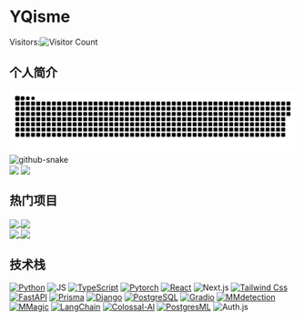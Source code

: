 # YQisme

Visitors:![Visitor Count](https://profile-counter.glitch.me/YQisme/count.svg) 
## 个人简介
<picture>
  <source media="(prefers-color-scheme: dark)" srcset="https://raw.githubusercontent.com/YQisme/YQisme/output/github-contribution-grid-snake-dark.svg">
  <source media="(prefers-color-scheme: light)" srcset="https://raw.githubusercontent.com/YQisme/YQisme/output/github-contribution-grid-snake.svg">
  <img alt="github contribution grid snake animation" src="https://raw.githubusercontent.com/YQisme/YQisme/output/github-contribution-grid-snake.svg">
  <img alt="github-snake" src="github-snake.svg" />
</picture>
<div>
  <img height=200 align="center" src="https://github-readme-stats-one-bice.vercel.app/api?username=YQisme&show_icons=true&include_all_commits=true&count_private=true&role=OWNER,ORGANIZATION_MEMBER,COLLABORATOR&theme=rose_pine" />
  <img height=200 align="center" src="https://github-readme-stats.vercel.app/api/top-langs/?username=YQisme&layout=pie&langs_count=8&size_weight=0&count_weight=1&theme=rose_pine" />
</div>

## 热门项目
<div>
  <a href="https://github.com/EanYang7/Probability-and-Statistics">
  <img align="center" src="https://github-readme-stats.vercel.app/api/pin/?username=EanYang7&repo=Probability-and-Statistics&description_lines_count=1&theme=ambient_gradient" />
  </a>
  
  <a href="https://github.com/EanYang7/cs231n">
  <img align="center" src="https://github-readme-stats.vercel.app/api/pin/?username=EanYang7&repo=cs231n&description_lines_count=1&theme=ambient_gradient" />  
  </a>
</div>
<div>
  <a href="https://github.com/EanYang7/Python-Full-Stack">
  <img align="center" src="https://github-readme-stats.vercel.app/api/pin/?username=EanYang7&repo=Python-Full-Stack&description_lines_count=1&theme=ambient_gradient" />
  </a>
  
  <a href="https://github.com/EanYang7/AIGC">
  <img align="center" src="https://github-readme-stats.vercel.app/api/pin/?username=EanYang7&repo=AIGC&description_lines_count=1&theme=ambient_gradient" />  
  </a>
</div>



## 技术栈
[![Python](https://img.shields.io/badge/Python-3776AB?logo=python&logoColor=fff)](https://eanyang7.github.io/Python-Full-Stack/)
![JS](https://img.shields.io/badge/JavaScript-F7DF1E?logo=javascript&logoColor=fff)
[![TypeScript](https://img.shields.io/badge/TypeScript-3178C6?logo=TypeScript&logoColor=fff)](https://www.typescriptlang.org/)
[![Pytorch](https://img.shields.io/badge/Pytorch-ee4c2c?logo=pytorch&logoColor=fff)](https://eanyang7.github.io/pytorch_docs/)
[![React](https://img.shields.io/badge/React-61DAFB?logo=React&logoColor=fff)](https://zh-hans-react-dev.vercel.app/)
![Next.js](https://img.shields.io/badge/Next.js-000000?logo=Next.js&logoColor=fff)
[![Tailwind Css](https://img.shields.io/badge/Tailwind_Css-06B6D4?logo=TailwindCss&logoColor=fff)](https://tailwindcss-com-blue.vercel.app/)
[![FastAPI](https://img.shields.io/badge/FastAPI-009688?logo=FastAPI&logoColor=fff)](https://eanyang7.github.io/fastapi_docs/)
[![Prisma](https://img.shields.io/badge/Prisma-2D3748?logo=Prisma&logoColor=fff)](https://www.prisma.io/)
[![Django](https://img.shields.io/badge/Django-092E20?logo=Django&logoColor=fff)](https://www.djangoproject.com/)
[![PostgreSQL](https://img.shields.io/badge/PostgreSQL-4169E1?logo=PostgreSQL&logoColor=fff)](https://www.postgresql.org/)
[![Gradio](https://img.shields.io/badge/Gradio-f9b500)](https://eanyang7.github.io/gradio_docs/)
[![MMdetection](https://img.shields.io/badge/MMdetection-0090d6)](https://eanyang7.github.io/mmdetection/)
[![MMagic](https://img.shields.io/badge/MMagic-0090d6)](https://eanyang7.github.io/mmagic/)
[![LangChain](https://img.shields.io/badge/LangChain-a2a2a2)](https://langchain-git-master-ean7.vercel.app/)
[![Colossal-Al](https://img.shields.io/badge/Colossal--Al-dd2d26)](https://eanyang7.github.io/ColossalAI_docs/)
[![PostgresML](https://img.shields.io/badge/PostgresML-0bc6fe)](https://postgresml.org/)
![Auth.js](https://img.shields.io/badge/Auth.js-8936dc)


